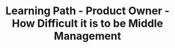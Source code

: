 ---
layout: learning-path-page
show_meta: false
title: Learning Path - Product Owner - How Difficult it is to be Middle Management
learning_path_article: null
learning_path_group: Product Owner
learning_path_menu_title: 02 - How Difficult it is to be Middle Management
learning_path_position: 2
---